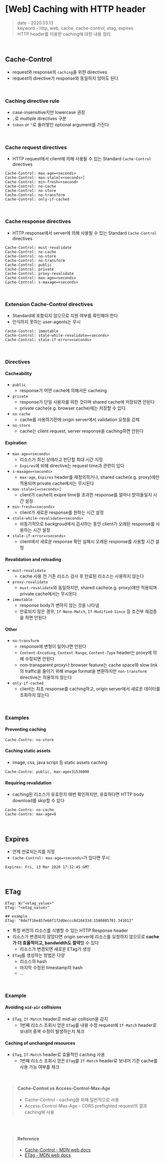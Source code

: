 # [Web] Caching with HTTP header
> date - 2020.03.13  
> keyword - http, web, cache, cache-control, etag, expires  
> HTTP header를 이용한 caching에 대한 내용 정리

<br>

## Cache-Control
* request와 response의 `caching`을 위한 directives
* request의 directive가 response와 동일하지 않아도 된다

<br>

### Caching directive rule
* case-insensitive지만 lowercase 권장
* `,`로 multiple directives 구분
* `token` or `"`로 둘러쌓인 optional argument를 가진다

<br>

### Cache request directives
* HTTP request에서 client에 의해 사용될 수 있는 Standard `Cache-Control` directives
```
Cache-Control: max-age=<seconds>
Cache-Control: max-stale[=<seconds>]
Cache-Control: min-fresh=<second>
Cache-Control: no-cache
Cache-Control: no-store
Cache-Control: no-transform
Cache-Control: only-if-cached
```

<br>

### Cache response directives
* HTTP response에서 server에 의해 사용될 수 있는 Standard `Cache-Control` directives
```
Cache-Control: must-revalidate
Cache-Control: no-cache
Cache-Control: no-store
Cache-Control: no-transform
Cache-Control: public
Cache-Control: private
Cache-Control: proxy-revalidate
Cache-Control: max-age=<seconds>
Cache-Control: s-maxage=<seconds>
```

<br>

### Extension Cache-Control directives
* Standard에 포함되지 않으므로 지원 여부를 확인해야 한다
* 인식하지 못하는 user-agents는 무시
```
Cache-Control: immutable
Cache-Control: stale-while-revalidate=<seconds>
Cache-Control: stale-if-error=<seconds>
```

<br>

### Directives

#### Cacheability
* `public`
  * response가 어떤 cache에 의해서든 cacheing
* `private`
  * response가 단일 사용자를 위한 것이며 shared cache에 저장되면 안된다
  * private cache(e.g. browser cache)에는 저장할 수 있다
* `no-cache`
  * cache를 사용하기전에 origin server에서 validation 요청을 강제
* `no-store`
  * cache는 client request, server response을 caching하면 안된다

#### Expiration
* `max-age=<seconds>`
  * 리소스가 최신 상태라고 판단할 최대 시간 지정
  * `Expires`에 비해 directive는 request time과 관련이 있다
* `s-maxage=<seconds>`
  * `max-age`, `Expires` header를 재정의하거나, shared cache(e.g. proxy)에만 적용되며 private cache에서는 무시된다
* `max-stale=[=<seconds>]`
  * client가 cache의 exipre time을 초과한 response를 얼마나 받아들일지 시간 설정
* `min-fresh=<seconds>`
  * client가 새로운 response를 원하는 시간 설정
* `stale-while-revalidate=<seconds>`
  * 비동기적으로 backgroud에서 검사하는 동안 client가 오래된 response를 사용하는 시간 설정
* `stale-if-error=<seconds>`
  * client에서 새로운 response 확인 실패시 오래된 response를 사용할 시간 설정

#### Revalidation and reloading
* `must-revalidate`
  * cache 사용 전 기존 리소스 검사 후 만료된 리소스는 사용하지 않는다
* `proxy-revalidate`
  * `must-revalidate`와 동일하지만, shared cache(e.g. proxy)에만 적용되며 private cache에서는 무시된다
* `immutable`
  * response body가 변하지 않는 것을 나타냄
  * 만료되지 않은 경우, `If-None-Match`, `If-Modified-Since` 등 조건부 재검증을 하면 안된다

#### Other
* `no-transform`
  * response에 변형이 일어나면 안된다
  * `Content-Encoding`, `Content-Range`, `Content-Type` header는 proxy에 의해 수정되면 안된다
  * non-transparent proxy나 browser feature는 cache space와 slow link의 traffic을 줄이기 위해 image format을 변환하지만 `non-transform` directive는 허용하지 않는다
* `only-if-cached`
  * client는 최초 response를 caching하고, origin server에서 새로운 데이터를 조회하지 않는다

<br>

### Examples
#### Preventing caching
```
Cache-Contro: no-store
```

#### Caching static assets
* image, css, java script 등 static assets caching
```
Cache-Contro: public, max-age=31536000
```

#### Requiring revalidation
* caching된 리소스가 유효한지 매번 확인하지만, 유효하다면 HTTP body download를 skip할 수 있다
```
Cache-Contro: no-cache
Cache-Contro: max-age=0
```


<br>

## Expires
* 언제 만료되는지를 지정
* `Cache-Control: max-age=<seconds>`가 있다면 무시
```
Expires: Fri, 13 Mar 2020 17:32:45 GMT
```


<br>

## ETag
```
ETag: W/"<etag_value>"
ETag: "<etag_value>"

## example
ETag: "0de7f16e857e66f172d0eccc8d16433d:1580805701.341012"
```
* 특정 버전의 리소스를 식별할 수 있는 HTTP Response header
* 리소스가 변경되지 않았다면 origin server에 리소스를 요청하지 않으므로 **cache가 더 효율적이고, bandwidth도 절약**할 수 있다
  * 리소스가 변경되면 새로운 ETag가 생성
* `ETag`를 생성하는 방법은 다양
  * 리소스의 hash
  * 마지막 수정된 timestamp의 hash
  * ...

<br>

### Example
#### Avoiding `mid-air` collisions
* `ETag`, `If-Match` header로 mid-air collision을 감지
  * 1번째 리소스 조회시 얻은 `ETag`를 내용 수정 request에 `If-Match` header로 보내어 중복 수정이 발생하는지 체크

#### Caching of unchanged resources
* `ETag`, `If-Match` header로 효율적인 caching 사용
  * 1번째 리소스 조회시 얻은 `ETag`를 `If-Match` header로 보내어 기존 cache를 사용 가능 여부를 체크


<br>

> #### Cache-Control vs Access-Control-Max-Age
> * Cache-Control - caching을 위해 일반적으로 사용
> * Access-Control-Max-Age - CORS preflighted request의 결과 caching에 사용

<br><br>

> #### Reference
> * [Cache-Control - MDN web docs](https://developer.mozilla.org/en-US/docs/Web/HTTP/Headers/Cache-Control)
> * [ETag - MDN web docs](https://developer.mozilla.org/en-US/docs/Web/HTTP/Headers/ETag)
